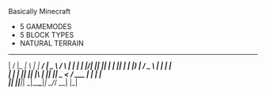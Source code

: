 Basically Minecraft
 - 5 GAMEMODES
 - 5 BLOCK TYPES
 - NATURAL TERRAIN

 __  __ ___ _   _ _____ ____ ____      _    _____ _____ 
|  \/  |_ _| \ | | ____/ ___|  _ \    / \  |  ___|_   _|
| |\/| || ||  \| |  _|| |   | |_) |  / _ \ | |_    | |  
| |  | || || |\  | |__| |___|  _ <  / ___ \|  _|   | |  
|_|  |_|___|_| \_|_____\____|_| \_\/_/   \_\_|     |_|  
